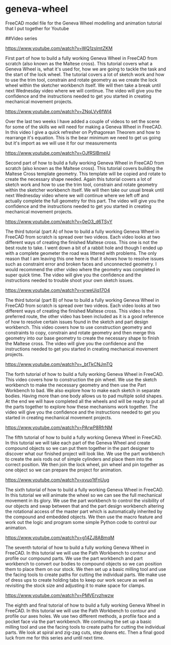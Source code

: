 # geneva-wheel
FreeCAD model file for the Geneva Wheel modelling and animation tutorial that I put together for Youtube

##Video series

https://www.youtube.com/watch?v=WQ1zslmtZKM

First part of how to build a fully working Geneva Wheel in FreeCAD from scratch (also known as the Maltese cross).  This tutorial covers what a Geneva Wheel is, what it's used for, how we are going to tackle the task and the start of the lock wheel.  The tutorial covers a lot of sketch work and how to use the trim tool, constrain and rotate geometry as we create the lock wheel within the sketcher workbench itself.  We will then take a break until next Wednesday video where we will continue. The video will give you the confidence and the instructions needed to get you started in creating mechanical movement projects.

https://www.youtube.com/watch?v=ZNqLVy6fWl4

Over the last two weeks I have added a couple of videos to set the scene for some of the skills we will need for making a Geneva Wheel in FreeCAD. In this video I give a quick refresher on Pythagorean Theorem and how to rearrange it's equation.  This is the bear minimum we need to get us going but it's import as we will use it for our measurements

https://www.youtube.com/watch?v=OJfRSlBmeiU

Second part of how to build a fully working Geneva Wheel in FreeCAD from scratch (also known as the Maltese cross).  This tutorial covers building the Maltese Cross template geometry.  This template will be copied and rotate to create the necessary shape needed.  Again this tutorial covers a lot of sketch work and how to use the trim tool, constrain and  rotate geometry within the sketcher workbench itself.  We will then take our usual break until next Wednesday video where we will continue where we left off and actually complete the full geometry for this part. 
The video will give you the confidence and the instructions needed to get you started in creating mechanical movement projects.

https://www.youtube.com/watch?v=0eO3_d6TSyY

The third tutorial (part A) of how to build a fully working Geneva Wheel in FreeCAD from scratch is spread over two videos.  Each video looks at two different ways of creating the finished Maltese cross.  This one is not the best route to take. I went down a bit of a rabbit hole and though I ended up with a complete geometer the road was littered with problems. The only reason that I am leaving this one here is that it shows how to resolve issues such as constraint error and broken faces and unconnected geometry. I would recommend the other video where the geometry was completed in super quick time. The video will give you the confidence and the instructions needed to trouble shoot your own sketch issues.

https://www.youtube.com/watch?v=yrweUiq17O4

The third tutorial (part B) of how to build a fully working Geneva Wheel in FreeCAD from scratch is spread over two videos. Each video looks at two different ways of creating the finished Maltese cross.  This video is the preferred route, the other video has been included as it is a good reference of how to resolve certain issues found in the sketch and part design workbench. This video covers how to use construction geometry and constraints to copy, constrain and rotate geometry and then merge this geometry into our base geometry to create the necessary shape to finish the Maltese cross. The video will give you the confidence and the instructions needed to get you started in creating mechanical movement projects.

https://www.youtube.com/watch?v=_btTkCNJmTQ

The forth tutorial of how to build a fully working Geneva Wheel in FreeCAD. This video covers how to construction the pin wheel.  We use the sketch workbench to make the necessary geometry and then use the Part Workbench to bad. We also explore how to make each sketch in separate bodies. Having more than one body allows us to pad multiple solid shapes. At the end we will have completed all the wheels and will be ready to put all the parts together to explore how these mechanisms work together. The video will give you the confidence and the instructions needed to get you started in creating mechanical movement projects.

https://www.youtube.com/watch?v=PArwP8RfrNM

The fifth tutorial of how to build a fully working Geneva Wheel in FreeCAD. In this tutorial we will take each part of the Geneva Wheel and create compound objects so we can put them together in the part designer to discover what our finished project will look like.  We use the part workbench to create the axis rods out of simple cylinders and place them into the correct position.  We then join the lock wheel, pin wheel and pin together as one object so we can prepare the project for animation.

https://www.youtube.com/watch?v=xvuo1tFnUug

The sixth tutorial of how to build a fully working Geneva Wheel in FreeCAD. In this tutorial we will animate the wheel so we can see the full mechanical movement in its glory.  We use the part workbench to control the visibility of our objects and swap between that and the part design workbench altering the rotational access of the master part which is automatically inherited by the compound and embedded objects.  We then use the macro feature and work out the logic and program some simple Python code to control our animation.

https://www.youtube.com/watch?v=g14ZJ8ABmqM

The seventh tutorial of how to build a fully working Geneva Wheel in FreeCAD. In this tutorial we will use the Path Workbench to contour and profile our compound parts.  We use the part workbench and part workbench to convert our bodies to compound objects so we can position them to place them on our stock.  We then set up a basic milling tool and use the facing tools to create paths for cutting the individual parts.  We make use of dress ups to create holding tabs to keep our work secure as well as revisiting the stock size and adjusting it to make space for clamps.

https://www.youtube.com/watch?v=PMVErvzhwzw

The eighth and final tutorial of how to build a fully working Geneva Wheel in FreeCAD. In this tutorial we will use the Path Workbench to contour and profile our axes holes.  We use two different methods, a profile face and a pocket face via the part workbench. We continuing the set up a basic milling tool and use the facing tools to create paths for cutting the individual parts.  We look at spiral and zig-zag cuts, step downs etc. Then a final good luck from me for this series and until next time.

